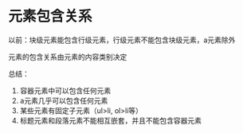 # 元素包含关系

以前：块级元素能包含行级元素，行级元素不能包含块级元素，a元素除外

元素的包含关系由元素的内容类别决定

总结：

1. 容器元素中可以包含任何元素
2. a元素几乎可以包含任何元素
3. 某些元素有固定子元素（ul>li, ol>li等）
4. 标题元素和段落元素不能相互嵌套，并且不能包含容器元素